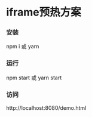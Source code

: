 # iframe预热方案
### 安装
npm i  或 yarn
### 运行
npm start 或 yarn start
### 访问
http://localhost:8080/demo.html